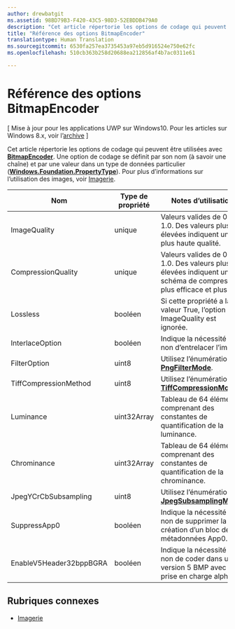 ```yaml
---
author: drewbatgit
ms.assetid: 98BD79B3-F420-43C5-98D3-52EBDDB479A0
description: "Cet article répertorie les options de codage qui peuvent être utilisées avec BitmapEncoder."
title: "Référence des options BitmapEncoder"
translationtype: Human Translation
ms.sourcegitcommit: 6530fa257ea3735453a97eb5d916524e750e62fc
ms.openlocfilehash: 510cb363b258d20688ea212856af4b7ac0311e61

---
```


# Référence des options BitmapEncoder

\[ Mise à jour pour les applications UWP sur Windows10. Pour les articles sur Windows 8.x, voir l’[archive](http://go.microsoft.com/fwlink/p/?linkid=619132) \]

Cet article répertorie les options de codage qui peuvent être utilisées avec [**BitmapEncoder**](https://msdn.microsoft.com/library/windows/apps/br226206). Une option de codage se définit par son nom (à savoir une chaîne) et par une valeur dans un type de données particulier ([**Windows.Foundation.PropertyType**](https://msdn.microsoft.com/library/windows/apps/br225871)). Pour plus d’informations sur l’utilisation des images, voir [Imagerie](imaging.md).

| Nom                    | Type de propriété | Notes d’utilisation                                                                                        | Formats valides |
|-------------------------|--------------|----------------------------------------------------------------------------------------------------|---------------|
| ImageQuality            | unique       | Valeurs valides de 0 à 1.0. Des valeurs plus élevées indiquent une plus haute qualité.                                 | JPEG, JPEG-XR |
| CompressionQuality      | unique       | Valeurs valides de 0 à 1.0. Des valeurs plus élevées indiquent un schéma de compression plus efficace et plus lent. | TIFF          |
| Lossless                | booléen      | Si cette propriété a la valeur True, l’option ImageQuality est ignorée.                                        | JPEG-XR       |
| InterlaceOption         | booléen      | Indique la nécessité ou non d’entrelacer l’image.                                                                    | PNG           |
| FilterOption            | uint8        | Utilisez l’énumération [**PngFilterMode**](https://msdn.microsoft.com/library/windows/apps/br226389).                                | PNG           |
| TiffCompressionMethod   | uint8        | Utilisez l’énumération [**TiffCompressionMode**](https://msdn.microsoft.com/library/windows/apps/br226399).                    | TIFF          |
| Luminance               | uint32Array  | Tableau de 64 éléments comprenant des constantes de quantification de la luminance.                               | JPEG          |
| Chrominance             | uint32Array  | Tableau de 64 éléments comprenant des constantes de quantification de la chrominance.                             | JPEG          |
| JpegYCrCbSubsampling    | uint8        | Utilisez l’énumération [**JpegSubsamplingMode**](https://msdn.microsoft.com/library/windows/apps/br226386).                    | JPEG          |
| SuppressApp0            | booléen      | Indique la nécessité ou non de supprimer la création d’un bloc de métadonnées App0.                                        | JPEG          |
| EnableV5Header32bppBGRA | booléen      | Indique la nécessité ou non de coder dans une version 5 BMP avec prise en charge alpha.                                         | BMP           |

 

## Rubriques connexes

* [Imagerie](imaging.md)
 

 







<!--HONumber=Jun16_HO4-->


